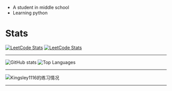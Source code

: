 - A student in middle school
- Learning python

<h1> Stats </h1>

[![LeetCode Stats](https://leetcard.jacoblin.cool/kingsley1116?theme=dark&font=Griffy&site=cn)](https://leetcode.cn/u/Kingsley1116/)
[![LeetCode Stats](https://leetcard.jacoblin.cool/kingsley1116?theme=dark&font=Griffy)](https://leetcode.com/u/Kingsley1116/)

---

![GitHub stats](https://github-readme-stat-6b43ag034-kingsley1116.vercel.app/api?username=Kingsley1116&count_private=true&show_icons=true&theme=material-palenight)
![Top Languages](https://github-readme-stat-6b43ag034-kingsley1116.vercel.app/api/top-langs/?username=Kingsley1116&layout=compact&theme=material-palenight)

---

![Kingsley1116的练习情况](https://luogu-card.vercel.app/practice?id=1579163&card_width=750&dark_mode=true)

---

